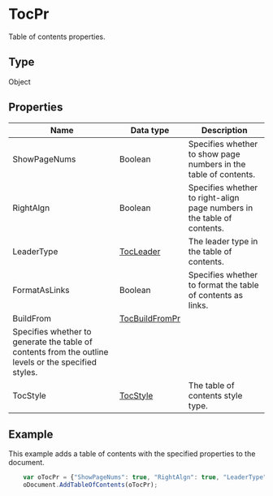 # TocPr

Table of contents properties.

## Type

Object

## Properties

| **Name** | **Data type** | **Description** |
| ------------- | ------------- | ------------- |
| ShowPageNums | Boolean | Specifies whether to show page numbers in the table of contents. |
| RightAlgn | Boolean | Specifies whether to right-align page numbers in the table of contents. |
| LeaderType | [TocLeader](./TocLeader.md) | The leader type in the table of contents. |
| FormatAsLinks | Boolean | Specifies whether to format the table of contents as links. |
| BuildFrom | [TocBuildFromPr](./TocBuildFromPr.md) | 	
Specifies whether to generate the table of contents from the outline levels or the specified styles. |
| TocStyle | [TocStyle](./TocStyle.md) | The table of contents style type. |

## Example

This example adds a table of contents with the specified properties to the document.

```javascript
	var oTocPr = {"ShowPageNums": true, "RightAlgn": true, "LeaderType": "dot", "FormatAsLinks": true, "BuildFrom": {"OutlineLvls": 9}, "TocStyle": "standard"};
	oDocument.AddTableOfContents(oTocPr);
```
